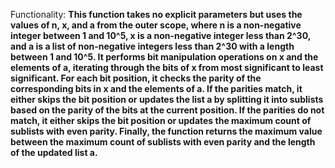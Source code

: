 Functionality: **This function takes no explicit parameters but uses the values of n, x, and a from the outer scope, where n is a non-negative integer between 1 and 10^5, x is a non-negative integer less than 2^30, and a is a list of non-negative integers less than 2^30 with a length between 1 and 10^5. It performs bit manipulation operations on x and the elements of a, iterating through the bits of x from most significant to least significant. For each bit position, it checks the parity of the corresponding bits in x and the elements of a. If the parities match, it either skips the bit position or updates the list a by splitting it into sublists based on the parity of the bits at the current position. If the parities do not match, it either skips the bit position or updates the maximum count of sublists with even parity. Finally, the function returns the maximum value between the maximum count of sublists with even parity and the length of the updated list a.**